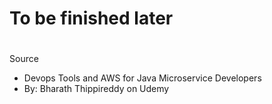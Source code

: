 # To be finished later
#
Source
- Devops Tools and AWS for Java Microservice Developers
- By: Bharath Thippireddy on Udemy